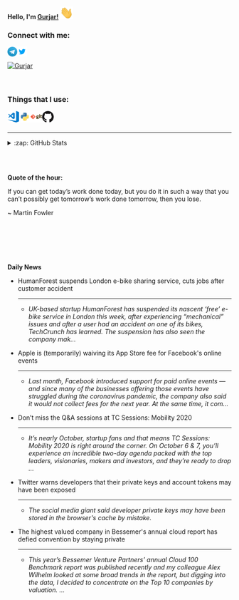 #### Hello, I'm [Gurjar!](https://GurjarKing.github.io) <img src="https://raw.githubusercontent.com/ABSphreak/ABSphreak/master/gifs/Hi.gif" width="30px"></h2>


### Connect with me:

[<img align="left" alt="Gurjar | Telegram" width="22px" src="https://raw.githubusercontent.com/github/explore/80688e429a7d4ef2fca1e82350fe8e3517d3494d/topics/telegram/telegram.png" />][Telegram]
[<img align="left" alt="Gurjar | Twitter" width="22px" src="https://raw.githubusercontent.com/github/explore/80688e429a7d4ef2fca1e82350fe8e3517d3494d/topics/twitter/twitter.png" />][Twitter]
<br >
<br >
<a href="https://github.com/GurjarKing"><img src="https://komarev.com/ghpvc/?username=GurjarKing" alt="Gurjar" /></a> <br />
<br />
<br />
<!-- <br >

![](https://visitor-badge.glitch.me/badge?page_id=GurjarKing)

<br /> -->

### Things that I use:

[<img align="left" alt="Visual Studio Code" width="26px" src="https://raw.githubusercontent.com/github/explore/80688e429a7d4ef2fca1e82350fe8e3517d3494d/topics/visual-studio-code/visual-studio-code.png" />][VSCode]
[<img align="left" alt="Python" width="26px" src="https://raw.githubusercontent.com/github/explore/80688e429a7d4ef2fca1e82350fe8e3517d3494d/topics/python/python.png" />][Python]
[<img align="left" alt="Git" width="26px" src="https://raw.githubusercontent.com/github/explore/80688e429a7d4ef2fca1e82350fe8e3517d3494d/topics/git/git.png" />][Git]
[<img align="left" alt="GitHub" width="26px" src="https://raw.githubusercontent.com/github/explore/78df643247d429f6cc873026c0622819ad797942/topics/github/github.png" />][Github]

<br />
<br />

---
<details>
  <summary>:zap: GitHub Stats</summary>

<img align="left" alt="Gurjar's Github Stats" src="https://github-readme-stats.vercel.app/api?username=GurjarKing&show_icons=true&hide_border=true&count_private=true&include_all_commit=true&theme=algolia" />

</details>

<!-- ### 🔔 My latest tweet
<a href="https://twitter.com/Gurjar_King43" target="_blank">
	<img src="https://github.com/GurjarKing/GurjarKing/raw/master/tweet.png" width="70%" align="center" alt="Click to view on Twitter" title="My latest tweet, as an image"/>
</a> -->
<br>

<pre>

</pre>

**Quote of the hour:**

If you can get today’s work done today, but you do it in such a way that you can’t possibly get tomorrow’s work done tomorrow, then you lose.

~ Martin Fowler
<pre>

</pre>
<br>
<pre>


</pre>
<strong>Daily News</strong>
  
  - HumanForest suspends London e-bike sharing service, cuts jobs after customer accident
     <hr/>
     
      - *UK-based startup HumanForest has suspended its nascent ‘free’ e-bike service in London this week, after experiencing “mechanical” issues and after a user had an accident on one of its bikes, TechCrunch has learned. The suspension has also seen the company mak…*
     
  - Apple is (temporarily) waiving its App Store fee for Facebook's online events
      <hr/>
      
      - *Last month, Facebook introduced support for paid online events — and since many of the businesses offering those events have struggled during the coronavirus pandemic, the company also said it would not collect fees for the next year. At the same time, it com…*
      
  - Don’t miss the Q&A sessions at TC Sessions: Mobility 2020
      <hr/>
      
      - *It’s nearly October, startup fans and that means TC Sessions: Mobility 2020 is right around the corner. On October 6 & 7, you’ll experience an incredible two-day agenda packed with the top leaders, visionaries, makers and investors, and they’re ready to drop …*
      
  - Twitter warns developers that their private keys and account tokens may have been exposed
      <hr/>
      
      - *The social media giant said developer private keys may have been stored in the browser's cache by mistake.*
       
  - The highest valued company in Bessemer's annual cloud report has defied convention by staying private
      <hr/>
       
       - *This year’s Bessemer Venture Partners’ annual Cloud 100 Benchmark report was published recently and my colleague Alex Wilhelm looked at some broad trends in the report, but digging into the data, I decided to concentrate on the Top 10 companies by valuation. …*
      

<br />

[VSCode]: https://code.visualstudio.com/
[Python]: https://www.python.org/
[Git]: https://git-scm.com/
[Github]: https://github.com/
[Telegram]: https://t.me/Gurjar_King/
[Twitter]: https://twitter.com/Gurjar_King43/
